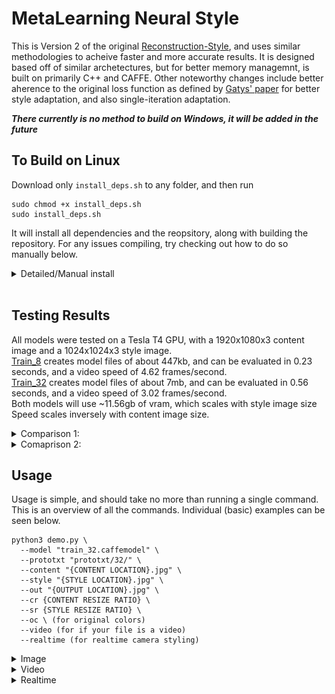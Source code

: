 # MetaLearning Neural Style

This is Version 2 of the original [Reconstruction-Style](https://github.com/JEF1056/Reconstruction-Style), and uses similar methodologies to acheive faster and more accurate results. It is designed based off of similar archetectures, but for better memory managemnt, is built on primarily C++ and CAFFE. Other noteworthy changes include better aherence to the original loss function as defined by [Gatys' paper](https://arxiv.org/abs/1508.06576) for better style adaptation, and also single-iteration adaptation.

***There currently is no method to build on Windows, it will be added in the future***

## To Build on Linux
Download only `install_deps.sh` to any folder, and then run
```
sudo chmod +x install_deps.sh
sudo install_deps.sh
```
It will install all dependencies and the reopsitory, along with building the repository. For any issues compiling, try checking out how to do so manually below.
<details><summary>Detailed/Manual install</summary>
<p>

Make sure CAFFE dependencies (listed below) are installed using `sudo apt-get` or equivalent method on your distributuion of linux
```
libopenblas-dev 
libopencv-dev 
libboost-dev 
libboost-system-dev 
libboost-filesystem-dev 
libboost-regex-dev 
libboost-thread-dev  
libboost-python-dev 
libprotobuf-dev 
protobuf-compiler 
libgflags-dev 
libgoogle-glog-dev 
python-numpy 
python-opencv 
libmpich-dev 
```
then run
```
sudo apt-get update 
sudo apt-get install -y $buildDeps 
```

Next, install CUDA, NCCL, and CUDNN
Install CUDA
```
sudo apt-get install cuda
```
**DON'T FORGET TO SET LD_LIBRRY_PATH and PATH** <br>
Install CUDNN
download .deb package from the [official site](https://developer.nvidia.com/rdp/cudnn-download)
```
sudo dpkg -i {PATH TO CUDNN .deb LOCATION}
```
Install NCCL
```
wget http://github.com/NVIDIA/nccl/archive/master.zip 
unzip master.zip 
cd nccl-master 
make
make install
rm master.zip
rm -rf nccl
rm -r nccl-master
```

Finally, build the repo using the makefile
```
git clone https://github.com/JEF1056/MetaLearning-Neural-Style.git
mv MetaLearning-Neural-Style styletransfer
rm -r styletransfer/build
cd styletransfer
make 
make pycaffe
```

If the build succeds, then the rest of the code can be done on python. <br>
Download the Metalearned pretrained files here:
[Train_8](https://drive.google.com/file/d/1DxTIo8wVLTjEPLrin00ifgOSbr5HKBwK/view?usp=sharing) 
[Train_32](https://drive.google.com/file/d/1jI07ubQBsudvcDV8hNXM5L8n_Oog0dsc/view?usp=sharing)

</p>
</details>
<br>

## Testing Results
All models were tested on a Tesla T4 GPU, with a 1920x1080x3 content image and a 1024x1024x3 style image. <br>
[Train_8](https://drive.google.com/file/d/1DxTIo8wVLTjEPLrin00ifgOSbr5HKBwK/view?usp=sharing)  creates model files of about 447kb, and can be evaluated in 0.23 seconds, and a video speed of 4.62 frames/second.<br>
[Train_32](https://drive.google.com/file/d/1jI07ubQBsudvcDV8hNXM5L8n_Oog0dsc/view?usp=sharing) creates model files of about 7mb, and can be evaluated in 0.56 seconds, and a video speed of 3.02 frames/second.<br>
Both models will use ~11.56gb of vram, which scales with style image size<br>Speed scales inversely with content image size.

<details><summary>Comparison 1:</summary>
<p>
  
SOURCE: [Fast-Style](https://github.com/jcjohnson/fast-neural-style)<br>
LEFT: Style ||| RIGHT: Content<br>
<img src="https://raw.githubusercontent.com/jcjohnson/neural-style/master/examples/inputs/starry_night_google.jpg" height="223px">
<img src="https://raw.githubusercontent.com/jcjohnson/neural-style/master/examples/inputs/hoovertowernight.jpg" height="223px">
<br>LEFT: Justin Johnson's implementation ||| RIGHT: This Implementation<br>
<img src="https://raw.githubusercontent.com/jcjohnson/neural-style/master/examples/outputs/starry_stanford_bigger.png" width="355px">
<img src="https://raw.githubusercontent.com/jcjohnson/neural-style/master/examples/outputs/starry_stanford_bigger.png" width="355px">

</p>
</details>

<details><summary>Comaprison 2:</summary>
<p>
  
SOURCE: [Arbitrary Style](https://github.com/jcjohnson/neural-style)<br>
LEFT: Style ||| RIGHT: Content<br>
<img src="https://raw.githubusercontent.com/jcjohnson/fast-neural-style/master/images/styles/candy.jpg" height="223px">
<img src="https://raw.githubusercontent.com/jcjohnson/fast-neural-style/master/images/content/hoovertowernight.jpg" height="223px">
<br>LEFT: Justin Johnson's implementation ||| RIGHT: This Implementation<br>
<img src="https://raw.githubusercontent.com/jcjohnson/fast-neural-style/master/images/outputs/hoovertowernight_candy.jpg" width="355px">
<img src="https://raw.githubusercontent.com/jcjohnson/fast-neural-style/master/images/outputs/hoovertowernight_candy.jpg" width="355px">

</p>
</details>

## Usage
Usage is simple, and should take no more than running a single command. This is an overview of all the commands. Individual (basic) examples can be seen below.
```
python3 demo.py \
  --model "train_32.caffemodel" \
  --prototxt "prototxt/32/" \
  --content "{CONTENT LOCATION}.jpg" \
  --style "{STYLE LOCATION}.jpg" \
  --out "{OUTPUT LOCATION}.jpg" \
  --cr {CONTENT RESIZE RATIO} \
  --sr {STYLE RESIZE RATIO} \
  --oc \ (for original colors)
  --video (for if your file is a video)
  --realtime (for realtime camera styling)
```
<details><summary>Image</summary>
<p>
  
```
python3 demo.py \
  --content "{CONTENT LOCATION}.jpg" \
  --style "{STYLE LOCATION}.jpg" \
  --out "{OUTPUT LOCATION}.jpg"
```

</p>
</details>
<details><summary>Video</summary>
<p>
  
```
python3 demo.py \
  --content "{CONTENT LOCATION}.mp4" \
  --style "{STYLE LOCATION}.jpg" \
  --out "{OUTPUT LOCATION}.mp4" \
  --video
```

</p>
</details>
<details><summary>Realtime</summary>
<p>
  
```
python3 demo.py \
  --style "{STYLE LOCATION}.jpg" \
  --realtime
```

</p>
</details>
